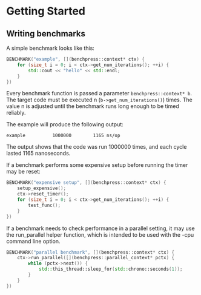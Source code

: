 # Getting Started

## Writing benchmarks

A simple benchmark looks like this:

```cpp
BENCHMARK("example", [](benchpress::context* ctx) {
	for (size_t i = 0; i < ctx->get_num_iterations(); ++i) {
		std::cout << "hello" << std::endl;
	}
})
```

Every benchmark function is passed a parameter `benchpress::context* b`. The target code must be executed n 
(`b->get_num_iterations()`) times. The value n is adjusted until the benchmark runs long enough to be timed reliably.

The example will produce the following output:

```
example          1000000        1165 ns/op
```

The output shows that the code was run 1000000 times, and each cycle lasted 1165 nanoseconds.

If a benchmark performs some expensive setup before running the timer may be reset:

```cpp
BENCHMARK("expensive setup", [](benchpress::context* ctx) {
	setup_expensive();
	ctx->reset_timer();
	for (size_t i = 0; i < ctx->get_num_iterations(); ++i) {
		test_func();
	}
})
```

If a benchmark needs to check performance in a parallel setting, it may use the run_parallel helper function, which is
intended to be used with the -cpu command line option.

```cpp
BENCHMARK("parallel benchmark", [](benchpress::context* ctx) {
	ctx->run_parallel([](benchpress::parallel_context* pctx) {
		while (pctx->next()) {
            std::this_thread::sleep_for(std::chrono::seconds(1));
		}
	}
})
```